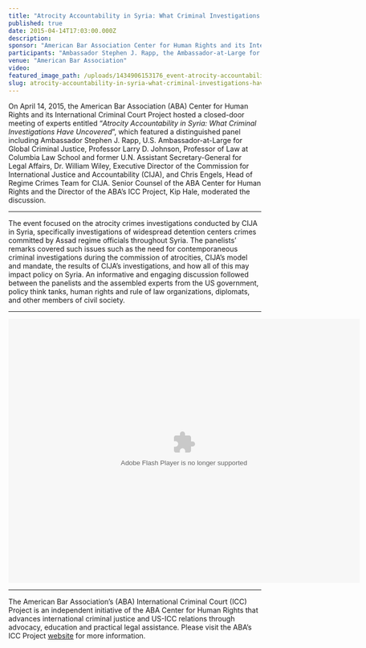 ```yaml
---
title: "Atrocity Accountability in Syria: What Criminal Investigations Have Uncovered"
published: true
date: 2015-04-14T17:03:00.000Z
description:
sponsor: "American Bar Association Center for Human Rights and its International Criminal Court Project"
participants: "Ambassador Stephen J. Rapp, the Ambassador-at-Large for Global Criminal Justice in the U.S. State Department; Professor Larry D. Johnson, Professor of Law at Columbia Law School and former U.N. Assistant Secretary-General for Legal Affairs; Dr. William Wiley, Executive Director of the Commission for International Justice and Accountability; Chris Engels, Head of Regime Crimes Team for the Commission for International Justice and Accountability; Kip Hale (moderator), Senior Counsel of the ABA Center for Human Rights and Director of the ABA's ICC Project"
venue: "American Bar Association"
video:
featured_image_path: /uploads/1434906153176_event-atrocity-accountability-syria-2a-1600x900.jpg
slug: atrocity-accountability-in-syria-what-criminal-investigations-have-uncovered
---
```


On April 14, 2015, the American Bar Association (ABA) Center for Human Rights and its International Criminal Court Project hosted a closed-door meeting of experts entitled “_Atrocity Accountability in Syria: What Criminal Investigations Have Uncovered_”, which featured a distinguished panel including Ambassador Stephen J. Rapp, U.S. Ambassador-at-Large for Global Criminal Justice, Professor Larry D. Johnson, Professor of Law at Columbia Law School and former U.N. Assistant Secretary-General for Legal Affairs, Dr. William Wiley, Executive Director of the Commission for International Justice and Accountability (CIJA), and Chris Engels, Head of Regime Crimes Team for CIJA. Senior Counsel of the ABA Center for Human Rights and the Director of the ABA’s ICC Project, Kip Hale, moderated the discussion.

* * *

The event focused on the atrocity crimes investigations conducted by CIJA in Syria, specifically investigations of widespread detention centers crimes committed by Assad regime officials throughout Syria. The panelists’ remarks covered such issues such as the need for contemporaneous criminal investigations during the commission of atrocities, CIJA’s model and mandate, the results of CIJA’s investigations, and how all of this may impact policy on Syria. An informative and engaging discussion followed between the panelists and the assembled experts from the US government, policy think tanks, human rights and rule of law organizations, diplomats, and other members of civil society.

* * *

<object width="700" height="525"><param name="flashvars" value="offsite=true&amp;lang=en-us&amp;page_show_url=%2Fphotos%2F126209453%40N05%2Fsets%2F72157651592166198%2Fshow%2F&amp;page_show_back_url=%2Fphotos%2F126209453%40N05%2Fsets%2F72157651592166198%2F&amp;set_id=72157651592166198&amp;jump_to="> <param name="movie" value="https://www.flickr.com/apps/slideshow/show.swf?v=1811922554"> <param name="allowFullScreen" value="true"><embed type="application/x-shockwave-flash" src="https://www.flickr.com/apps/slideshow/show.swf?v=1811922554" allowfullscreen="true" flashvars="offsite=true&amp;lang=en-us&amp;page_show_url=%2Fphotos%2F126209453%40N05%2Fsets%2F72157651592166198%2Fshow%2F&amp;page_show_back_url=%2Fphotos%2F126209453%40N05%2Fsets%2F72157651592166198%2F&amp;set_id=72157651592166198&amp;jump_to=" width="700" height="525"></object>

* * *

The American Bar Association’s (ABA) International Criminal Court (ICC) Project is an independent initiative of the ABA Center for Human Rights that advances international criminal justice and US-ICC relations through advocacy, education and practical legal assistance. Please visit the ABA’s ICC Project [website](http://www.aba-icc.org/) for more information.

